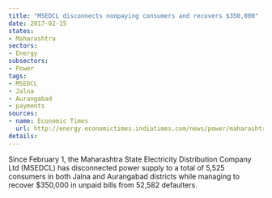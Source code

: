 ```yaml
---
title: "MSEDCL disconnects nonpaying consumers and recovers $350,000"
date: 2017-02-15
states:
- Maharashtra
sectors:
- Energy
subsectors:
- Power
tags:
- MSEDCL
- Jalna
- Aurangabad
- payments
sources:
- name: Economic Times
  url: http://energy.economictimes.indiatimes.com/news/power/maharashtra-power-discom-msedcl-disconnects-5000-connections/57092401
details:
---
```


Since February 1, the Maharashtra State Electricity Distribution Company Ltd (MSEDCL) has disconnected power supply to a total of 5,525 consumers in both Jalna and Aurangabad districts while managing to recover $350,000 in unpaid bills from 52,582 defaulters.
